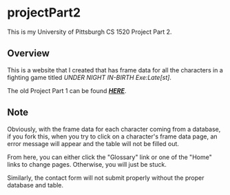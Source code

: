# projectPart2

This is my University of Pittsburgh CS 1520 Project Part 2.

## Overview

This is a website that I created that has frame data for all the characters in a fighting game titled *UNDER NIGHT IN-BIRTH Exe:Late[st]*.

The old Project Part 1 can be found ***[HERE](https://github.com/gcz3/projectPart1)***.

## Note

Obviously, with the frame data for each character coming from a database, if you fork this, when you try to click on a character's frame data page, an error message will appear and the table will not be filled out.

From here, you can either click the "Glossary" link or one of the "Home" links to change pages. Otherwise, you will just be stuck.

Similarly, the contact form will not submit properly without the proper database and table.
